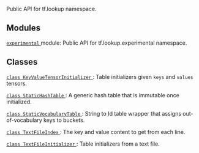 Public API for tf.lookup namespace.

## Modules
[ `experimental` ](https://tensorflow.google.cn/api_docs/python/tf/compat/v1/lookup/experimental) module: Public API for tf.lookup.experimental namespace.

## Classes
[ `class KeyValueTensorInitializer` ](https://tensorflow.google.cn/api_docs/python/tf/lookup/KeyValueTensorInitializer): Table initializers given  `keys`  and  `values`  tensors.

[ `class StaticHashTable` ](https://tensorflow.google.cn/api_docs/python/tf/compat/v1/lookup/StaticHashTable): A generic hash table that is immutable once initialized.

[ `class StaticVocabularyTable` ](https://tensorflow.google.cn/api_docs/python/tf/compat/v1/lookup/StaticVocabularyTable): String to Id table wrapper that assigns out-of-vocabulary keys to buckets.

[ `class TextFileIndex` ](https://tensorflow.google.cn/api_docs/python/tf/lookup/TextFileIndex): The key and value content to get from each line.

[ `class TextFileInitializer` ](https://tensorflow.google.cn/api_docs/python/tf/lookup/TextFileInitializer): Table initializers from a text file.


